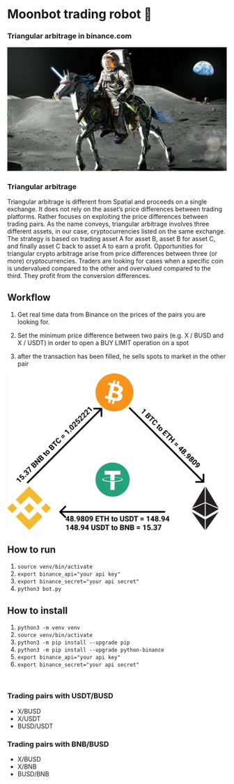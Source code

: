 # Moonbot trading robot 🤖 
### Triangular arbitrage in binance.com 

![](docs/moonbot.jpeg)

### Triangular arbitrage

Triangular arbitrage is different from Spatial and proceeds on a single exchange. It does not rely on the asset’s price differences between trading platforms. Rather focuses on exploiting the price differences between trading pairs.
As the name conveys, triangular arbitrage involves three different assets, in our case, cryptocurrencies listed on the same exchange. The strategy is based on trading asset A for asset B, asset B for asset C, and finally asset C back to asset A to earn a profit.
Opportunities for triangular crypto arbitrage arise from price differences between three (or more) cryptocurrencies. Traders are looking for cases when a specific coin is undervalued compared to the other and overvalued compared to the third. They profit from the conversion differences.



## Workflow
1. Get real time data from Binance on the prices of the pairs you are looking for.

2. Set the minimum price difference between two pairs (e.g. X / BUSD and X / USDT) in order to open a BUY LIMIT operation on a spot

3. after the transaction has been filled, he sells spots to market in the other pair

![](docs/TriangularArbitrage.png)

## How to run 
1. ```source venv/bin/activate```
2. ```export binance_api="your api key"```
3. ```export binance_secret="your api secret"```
4. ```python3 bot.py```


## How to install
1. ```python3 -m venv venv```
2. ```source venv/bin/activate```
3. ```python3 -m pip install --upgrade pip```
4. ```python3 -m pip install --upgrade python-binance```
5. ```export binance_api="your api key"```
5. ```export binance_secret="your api secret"```

<br>

### Trading pairs with USDT/BUSD 
- X/BUSD
- X/USDT
- BUSD/USDT

### Trading pairs with BNB/BUSD
- X/BUSD
- X/BNB
- BUSD/BNB


